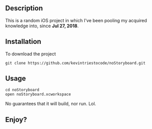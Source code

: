 
## Description
This is a random iOS project in which I've been pooling my acquired knowledge into, since **Jul 27, 2018**.

## Installation
To download the project

    git clone https://github.com/kevintriestocode/noStoryboard.git

## Usage

    cd noStoryboard
    open noStoryboard.xcworkspace

No guarantees that it will build, nor run. Lol.

## Enjoy?

